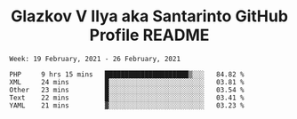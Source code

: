 <h1 align="center">Glazkov V Ilya aka Santarinto GitHub Profile README</h1>

<!--START_SECTION:waka-->
```text
Week: 19 February, 2021 - 26 February, 2021

PHP     9 hrs 15 mins   █████████████████████▒░░░   84.82 % 
XML     24 mins         █░░░░░░░░░░░░░░░░░░░░░░░░   03.81 % 
Other   23 mins         █░░░░░░░░░░░░░░░░░░░░░░░░   03.54 % 
Text    22 mins         █░░░░░░░░░░░░░░░░░░░░░░░░   03.41 % 
YAML    21 mins         ▓░░░░░░░░░░░░░░░░░░░░░░░░   03.23 % 
```
<!--END_SECTION:waka-->